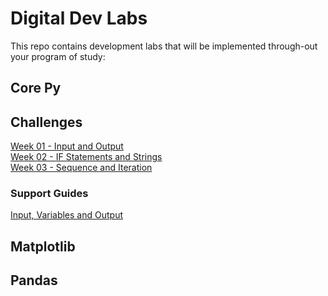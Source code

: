 # Digital Dev Labs
This repo contains development labs that will be implemented through-out your program of study:

## Core Py 

## Challenges
[Week 01 - Input and Output](https://github.com/BHWeston/digi-design-dev-py/blob/e7ee482bdc34ce64456b1599aaa6439801f439ba/Challenge-Workbooks/01%20-%20Variables%20and%20Arithmetic.md)<br/>
[Week 02 - IF Statements and Strings](https://github.com/BHWeston/digi-design-dev-py/blob/e7ee482bdc34ce64456b1599aaa6439801f439ba/Challenge-Workbooks/02%20-%20IF%20Statements%20and%20Strings.md)<br/>
[Week 03 - Sequence and Iteration](https://github.com/BHWeston/digi-design-dev-py/blob/main/Challenge-Workbooks/03%20-%20Sequence%20and%20Iteration.md)                   

### Support Guides
[Input, Variables and Output](https://github.com/BHWeston/digi-design-dev-py/blob/main/Support%20Guides/01%20-%20Input%20-%20Storage%20-%20Output.md)

## Matplotlib

## Pandas